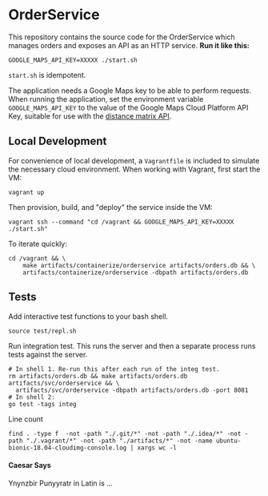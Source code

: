 # OrderService

This repository contains the source code for the OrderService which manages
orders and exposes an API as an HTTP service. **Run it like this:**

    GOOGLE_MAPS_API_KEY=XXXXX ./start.sh

`start.sh` is idempotent.

The application needs a Google Maps key to be able to perform requests. When
running the application, set the environment variable `GOOGLE_MAPS_API_KEY` to
the value of the Google Maps Cloud Platform API Key, suitable for use
with the [distance matrix API][matrixapi].

[matrixapi]: https://developers.google.com/maps/documentation/distance-matrix/web-service-best-practices#BuildingURLs

## Local Development

For convenience of local development, a `Vagrantfile` is included to simulate
the necessary cloud environment. When working with Vagrant, first start the VM:

    vagrant up

Then provision, build, and "deploy" the service inside the VM:

    vagrant ssh --command "cd /vagrant && GOOGLE_MAPS_API_KEY=XXXXX ./start.sh"

To iterate quickly:

    cd /vagrant && \
        make artifacts/containerize/orderservice artifacts/orders.db && \
        artifacts/containerize/orderservice -dbpath artifacts/orders.db

## Tests

Add interactive test functions to your bash shell.

    source test/repl.sh

Run integration test. This runs the server and then a separate process runs
tests against the server.

    # In shell 1. Re-run this after each run of the integ test.
    rm artifacts/orders.db && make artifacts/orders.db artifacts/svc/orderservice && \
      artifacts/svc/orderservice -dbpath artifacts/orders.db -port 8081
    # In shell 2:
    go test -tags integ

Line count

    find . -type f  -not -path "./.git/*" -not -path "./.idea/*" -not -path "./.vagrant/*" -not -path "./artifacts/*" -not -name ubuntu-bionic-18.04-cloudimg-console.log | xargs wc -l

#### Caesar Says

Ynynzbir Punyyratr in Latin is ...
